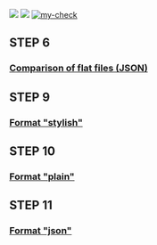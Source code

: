 <a href="https://codeclimate.com/github/sergeycherkasovv/java-project-71/maintainability"><img src="https://api.codeclimate.com/v1/badges/9cfade9e6fd2faaff27b/maintainability" /></a>
<a href="https://codeclimate.com/github/sergeycherkasovv/java-project-71/test_coverage"><img src="https://api.codeclimate.com/v1/badges/9cfade9e6fd2faaff27b/test_coverage" /></a>
[![my-check](https://github.com/sergeycherkasovv/java-project-71/actions/workflows/main.yml/badge.svg)](https://github.com/sergeycherkasovv/java-project-71/actions/workflows/main.yml)

## STEP 6
### [Comparison of flat files (JSON)](https://asciinema.org/a/yMr990f3pQIlCHG5mN63C2Clm)

## STEP 9
### [Format "stylish"](https://asciinema.org/a/bidOiZq62iRAg43GSTILOJcOa)

## STEP 10
### [Format "plain"](https://asciinema.org/a/cMFGIHDG6P5kK0Z676eJ8FKBQ)

## STEP 11
### [Format "json"](https://asciinema.org/a/24y3L9FNyeuUuRNlSWIyb0mrk)